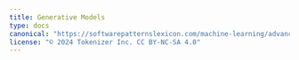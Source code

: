 ```yaml
---
title: Generative Models
type: docs
canonical: "https://softwarepatternslexicon.com/machine-learning/advanced-techniques/generative-models"
license: "© 2024 Tokenizer Inc. CC BY-NC-SA 4.0"
---
```

